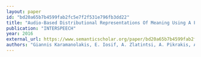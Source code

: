 ```yaml
---
layout: paper
id: "bd20a65b7b4599fab2fc5e7f2f531e796fb3dd22"
title: "Audio-Based Distributional Representations Of Meaning Using A Fusion Of Feature Encodings"
publication: "INTERSPEECH"
year: 2016
external_url: https://www.semanticscholar.org/paper/bd20a65b7b4599fab2fc5e7f2f531e796fb3dd22
authors: "Giannis Karamanolakis, E. Iosif, A. Zlatintsi, A. Pikrakis, A. Potamianos"
---
```

